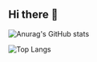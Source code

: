 ## Hi there 👋

![Anurag's GitHub stats](https://github-readme-stats.vercel.app/api?username=panuza1&show_icons=true&theme=tokyonight)

![Top Langs](https://github-readme-stats.vercel.app/api/top-langs/?username=panuza1&layout=compact)
<!--
**panuza1/panuza1** is a ✨ _special_ ✨ repository because its `README.md` (this file) appears on your GitHub profile.

Here are some ideas to get you started:

- 🔭 I’m currently working on ...
- 🌱 I’m currently learning ...
- 👯 I’m looking to collaborate on ...
- 🤔 I’m looking for help with ...
- 💬 Ask me about ...
- 📫 How to reach me: ...
- 😄 Pronouns: ...
- ⚡ Fun fact: ...
-->
